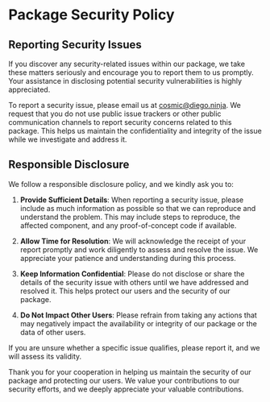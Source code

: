 # Package Security Policy

## Reporting Security Issues

If you discover any security-related issues within our package, we take these matters seriously and encourage you to report them to us promptly. Your assistance in disclosing potential security vulnerabilities is highly appreciated.

To report a security issue, please email us at [cosmic@diego.ninja](mailto:cosmic@diego.ninja). We request that you do not use public issue trackers or other public communication channels to report security concerns related to this package. This helps us maintain the confidentiality and integrity of the issue while we investigate and address it.

## Responsible Disclosure

We follow a responsible disclosure policy, and we kindly ask you to:

1. **Provide Sufficient Details**: When reporting a security issue, please include as much information as possible so that we can reproduce and understand the problem. This may include steps to reproduce, the affected component, and any proof-of-concept code if available.

2. **Allow Time for Resolution**: We will acknowledge the receipt of your report promptly and work diligently to assess and resolve the issue. We appreciate your patience and understanding during this process.

3. **Keep Information Confidential**: Please do not disclose or share the details of the security issue with others until we have addressed and resolved it. This helps protect our users and the security of our package.

4. **Do Not Impact Other Users**: Please refrain from taking any actions that may negatively impact the availability or integrity of our package or the data of other users.

If you are unsure whether a specific issue qualifies, please report it, and we will assess its validity.

Thank you for your cooperation in helping us maintain the security of our package and protecting our users. We value your contributions to our security efforts, and we deeply appreciate your valuable contributions.
